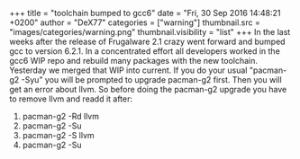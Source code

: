 +++
title = "toolchain bumped to gcc6"
date = "Fri, 30 Sep 2016 14:48:21 +0200"
author = "DeX77"
categories = ["warning"]
thumbnail.src = "images/categories/warning.png"
thumbnail.visibility = "list"
+++
In the last weeks after the release of Frugalware 2.1 crazy went forward and bumped gcc to version 6.2.1. In a concentrated effort all developers
 worked in the gcc6 WIP repo and rebuild many packages with the new toolchain.
 Yesterday we merged that WIP into current.
 If you do your usual "pacman-g2 -Syu" you will be prompted to upgrade pacman-g2 first. Then you will get an error about llvm.
 So before doing the pacman-g2 upgrade you have to remove llvm and readd it after:
 1. pacman-g2 -Rd llvm
2. pacman-g2 -Su
3. pacman-g2 -S llvm
4. pacman-g2 -Su
